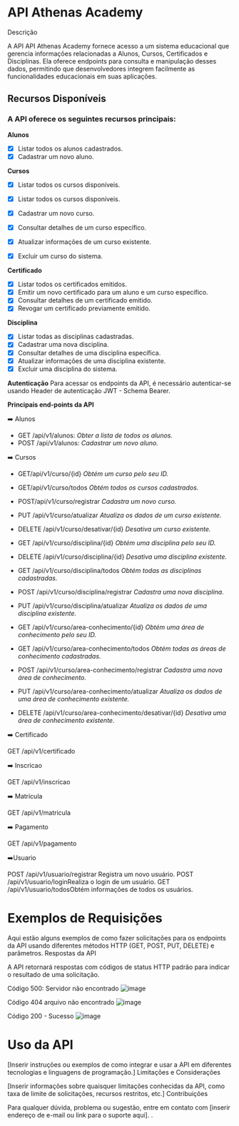 # API Athenas Academy
Descrição

A API API Athenas Academy fornece acesso a um sistema educacional que gerencia informações relacionadas a Alunos, Cursos, Certificados e Disciplinas. Ela oferece endpoints para consulta e manipulação desses dados, permitindo que desenvolvedores integrem facilmente as funcionalidades educacionais em suas aplicações.

## Recursos Disponíveis

### A API oferece os seguintes recursos principais:

**Alunos**
- [x] Listar todos os alunos cadastrados.
- [x] Cadastrar um novo aluno.
 
**Cursos**
- [x] Listar todos os cursos disponíveis.
- [x] Listar todos os cursos disponíveis.
- [x] Cadastrar um novo curso.
- [x] Consultar detalhes de um curso específico.
- [x] Atualizar informações de um curso existente.
- [x] Excluir um curso do sistema.


**Certificado**

- [x] Listar todos os certificados emitidos.
- [x] Emitir um novo certificado para um aluno e um curso específico.
- [x] Consultar detalhes de um certificado emitido.
- [x] Revogar um certificado previamente emitido.

**Disciplina**
- [x] Listar todas as disciplinas cadastradas.
- [x] Cadastrar uma nova disciplina.
- [x] Consultar detalhes de uma disciplina específica.
- [x] Atualizar informações de uma disciplina existente.
- [x] Excluir uma disciplina do sistema.

**Autenticação**
Para acessar os endpoints da API, é necessário autenticar-se usando Header de autenticação JWT - Schema Bearer. 


**Principais end-points da API**

➡️ Alunos
- GET /api/v1/alunos:                                           _Obter a lista de todos os alunos._
- POST /api/v1/alunos:                                          _Cadastrar um novo aluno._
   

➡️ Cursos

- GET/api/v1/curso/{id}                                          _Obtém um curso pelo seu ID._

- GET/api/v1/curso/todos                                         _Obtém todos os cursos cadastrados._

- POST/api/v1/curso/registrar                                    _Cadastra um novo curso._

- PUT /api/v1/curso/atualizar                                    _Atualiza os dados de um curso existente._

- DELETE /api/v1/curso/desativar/{id}                            _Desativa um curso existente._

- GET /api/v1/curso/disciplina/{id}                               _Obtém uma disciplina pelo seu ID._

- DELETE /api/v1/curso/disciplina/{id}                            _Desativa uma disciplina existente._

- GET /api/v1/curso/disciplina/todos                              _Obtém todas as disciplinas cadastradas._

- POST /api/v1/curso/disciplina/registrar                         _Cadastra uma nova disciplina._

- PUT /api/v1/curso/disciplina/atualizar                          _Atualiza os dados de uma disciplina existente._

- GET /api/v1/curso/area-conhecimento/{id}                        _Obtém uma área de conhecimento pelo seu ID._

- GET /api/v1/curso/area-conhecimento/todos                       _Obtém todas as áreas de conhecimento cadastradas._

- POST /api/v1/curso/area-conhecimento/registrar                  _Cadastra uma nova área de conhecimento._

- PUT /api/v1/curso/area-conhecimento/atualizar                   _Atualiza os dados de uma área de conhecimento existente._

- DELETE /api/v1/curso/area-conhecimento/desativar/{id}           _Desativa uma área de conhecimento existente._

➡️ Certificado

GET /api/v1/certificado
   
➡️ Inscricao

GET /api/v1/inscricao

➡️ Matricula

GET /api/v1/matricula

➡️ Pagamento

GET /api/v1/pagamento

➡️Usuario

POST /api/v1/usuario/registrar Registra um novo usuário.
POST /api/v1/usuario/loginRealiza o login de um usuário.
GET /api/v1/usuario/todosObtém informações de todos os usuários.


# Exemplos de Requisições

Aqui estão alguns exemplos de como fazer solicitações para os endpoints da API usando diferentes métodos HTTP (GET, POST, PUT, DELETE) e parâmetros.
Respostas da API

A API retornará respostas com códigos de status HTTP padrão para indicar o resultado de uma solicitação. 

Código 500: Servidor não encontrado
![image](https://github.com/athenasacademy/athena-backend/assets/106875411/7450167c-83ef-439d-b5db-0101ff6c0f42) 

Código 404 arquivo não encontrado
![image](https://github.com/athenasacademy/athena-backend/assets/106875411/a0923853-f59d-487d-bcd6-11986470c96d)


Código 200 - Sucesso
![image](https://github.com/athenasacademy/athena-backend/assets/106875411/3f1d18b8-4dda-481c-9a48-ecb6d491e839)



# Uso da API

[Inserir instruções ou exemplos de como integrar e usar a API em diferentes tecnologias e linguagens de programação.]
Limitações e Considerações

[Inserir informações sobre quaisquer limitações conhecidas da API, como taxa de limite de solicitações, recursos restritos, etc.]
Contribuições

Para qualquer dúvida, problema ou sugestão, entre em contato com [inserir endereço de e-mail ou link para o suporte aqui].
.
